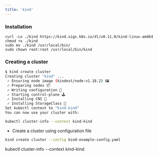 ```yaml
---
title: 'kind'
---
```


### Installation

```shell
curl -Lo ./kind https://kind.sigs.k8s.io/dl/v0.11.0/kind-linux-amd64
chmod +x ./kind
sudo mv ./kind /usr/local/bin/
sudo chown root:root /usr/local/bin/kind
```

### Creating a cluster

```bash
$ kind create cluster
Creating cluster "kind" ...
 ✓ Ensuring node image (kindest/node:v1.18.2) 🖼
 ✓ Preparing nodes 📦 
 ✓ Writing configuration 📜
 ✓ Starting control-plane 🕹️
 ✓ Installing CNI 🔌
 ✓ Installing StorageClass 💾
Set kubectl context to "kind-kind"
You can now use your cluster with:

kubectl cluster-info --context kind-kind
```

- Create a cluster using configuration file

```bash
kind create cluster --config kind-example-config.yaml
```

kubectl cluster-info --context kind-kind
